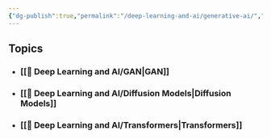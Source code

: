 ```yaml
---
{"dg-publish":true,"permalink":"/deep-learning-and-ai/generative-ai/","noteIcon":"2","updated":"2024-05-28T17:19:12.410+05:30"}
---
```



## Topics

- ### [[🤖 Deep Learning and AI/GAN\|GAN]]
- ### [[🤖 Deep Learning and AI/Diffusion Models\|Diffusion Models]]
- ### [[🤖 Deep Learning and AI/Transformers\|Transformers]]
